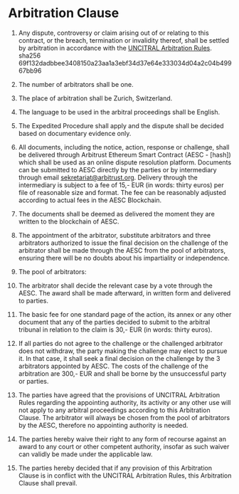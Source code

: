 # Arbitration Clause

1. Any dispute, controversy or claim arising out of or relating to this contract, or the breach, termination or invalidity thereof, shall be settled by arbitration in accordance with the [UNCITRAL Arbitration Rules](https://github.com/arbitrust/arbitrust/blob/master/uncitral-artbitration-rules/uncitral-arbitration-rules-2013-e.pdf). sha256 69f132dadbbee3408150a23aa1a3ebf34d37e64e333034d04a2c04b49967bb96

2. The number of arbitrators shall be one.

3. The place of arbitration shall be Zurich, Switzerland.

4. The language to be used in the arbitral proceedings shall be English.

5. The Expedited Procedure shall apply and the dispute shall be decided based on documentary evidence only.

6. All documents, including the notice, action, response or challenge, shall be delivered through Arbitrust Ethereum Smart Contract (AESC - [hash]) which shall be used as an online dispute resolution platform. Documents can be submitted to AESC directly by the parties or by intermediary through email sekretariat@arbitrust.org. Delivery through the intermediary is subject to a fee of 15,- EUR (in words: thirty euros) per file of reasonable size and format. The fee can be reasonably adjusted according to actual fees in the AESC Blockchain.

7. The documents shall be deemed as delivered the moment they are written to the blockchain of AESC.

8. The appointment of the arbitrator, substitute arbitrators and three arbitrators authorized to issue the final decision on the challenge of the arbitrator shall be made through the AESC from the pool of arbitrators, ensuring there will be no doubts about his impartiality or independence.

9. The pool of arbitrators:

10. The arbitrator shall decide the relevant case by a vote through the AESC. The award shall be made afterward, in written form and delivered to parties.

11. The basic fee for one standard page of the action, its annex or any other document that any of the parties decided to submit to the arbitral tribunal in relation to the claim is 30,- EUR (in words: thirty euros).

12. If all parties do not agree to the challenge or the challenged arbitrator does not withdraw, the party making the challenge may elect to pursue it. In that case, it shall seek a final decision on the challenge by the 3 arbitrators appointed by AESC. The costs of the challenge of the arbitration are 300,- EUR and shall be borne by the unsuccessful party or parties.

13. The parties have agreed that the provisions of UNCITRAL Arbitration Rules regarding the appointing authority, its activity or any other use will not apply to any arbitral proceedings according to this Arbitration Clause. The arbitrator will always be chosen from the pool of arbitrators by the AESC, therefore no appointing authority is needed.

14. The parties hereby waive their right to any form of recourse against an award to any court or other competent authority, insofar as such waiver can validly be made under the applicable law.

15. The parties hereby decided that if any provision of this Arbitration Clause is in conflict with the UNCITRAL Arbitration Rules, this Arbitration Clause shall prevail.